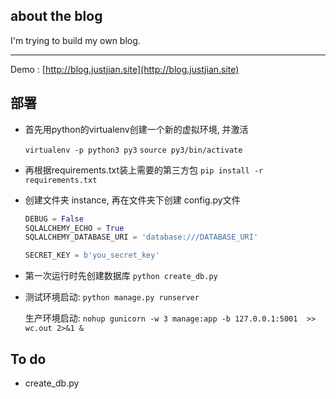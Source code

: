 ## about the blog

I'm trying to build my own blog.

***

Demo : [http://blog.justjian.site](http://blog.justjian.site)

## 部署

* 首先用python的virtualenv创建一个新的虚拟环境, 并激活

    `virtualenv -p python3 py3`
    `source py3/bin/activate`

* 再根据requirements.txt装上需要的第三方包
    `pip install -r requirements.txt`

* 创建文件夹 instance, 再在文件夹下创建 config.py文件
    ```python
    DEBUG = False
    SQLALCHEMY_ECHO = True
    SQLALCHEMY_DATABASE_URI = 'database:///DATABASE_URI'

    SECRET_KEY = b'you_secret_key'
    ```

* 第一次运行时先创建数据库
    `python create_db.py`

* 测试环境启动:
    `python manage.py runserver`

    生产环境启动:
    `nohup gunicorn -w 3 manage:app -b 127.0.0.1:5001  >> wc.out 2>&1 &`


## To do
* create_db.py